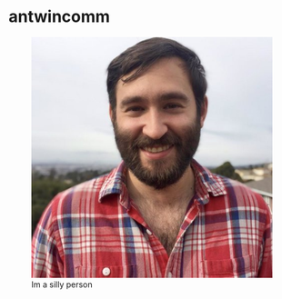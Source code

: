 
<!-- README.md is generated from README.Rmd. Please edit that file -->

# antwincomm

<!-- badges: start -->
<!-- badges: end -->

<figure>
<img src="images/max-czapanskiy_0.jpg" alt="Im a silly person" />
<figcaption aria-hidden="true">Im a silly person</figcaption>
</figure>

## 
